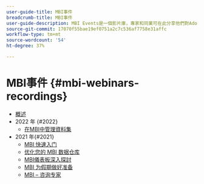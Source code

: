 ```yaml
---
user-guide-title: MBI事件
breadcrumb-title: MBI事件
user-guide-description: MBI Events是一個影片庫，專家和同業可在此分享他們對Adobe Commerce的想法和想法。
source-git-commit: 17070f55bae19ef0751a2c7c536af7758e31affc
workflow-type: tm+mt
source-wordcount: '54'
ht-degree: 37%

---
```



# MBI事件  {#mbi-webinars-recordings}

+ [概述](overview.md)
+ 2022 年 {#2022}
   + [在MBI中管理資料集](2021-22/manage-data-sets.md)
+ 2021 年{#2021}
   + [MBI 快速入门](2021-22/getting-started.md)
   + [优化您的 MBI 数据仓库](2021-22/optimize-data-warehouse.md)
   + [MBI儀表板深入探討](2021-22/dashboards-deep-dive.md)
   + [MBI 为假期做好准备](2021-22/holiday-readiness.md)
   + [MBI – 咨询专家](2021-22/ask-expert.md)

<!---+ Commerce Events {#commerce-events}
  + [Overview](commerce-events/overview.md)
  + 2022 {#2022}
    + [Top Tips and Tricks for Adobe Campaign Standard](customer-journeys/2022/tips-and-tricks.md)
    + [Develop and customize data models in Adobe Campaign Classic](customer-journeys/2022/data-models.md)

+ Data and insights {#commerce-release-updates}
  + [Overview](commerce-release-updates/overview.md)
  + 2022 {#2022}
    + [Innovations and trends](data-and-insights/2022/innovations.md)
    + [Sensei and Analysis Workspace](data-and-insights/2022/sensei.md)
    + [Personalize and automate with Adobe Target](data-and-insights/2022/personalize.md)
    + [Analytics and Target applications for Mobile and Apps](data-and-insights/2022/mobile-and-apps.md)
    + [Cross Device Analytics and Customer Journey Analytics](data-and-insights/2022/cross-device-analytics.md) --->
